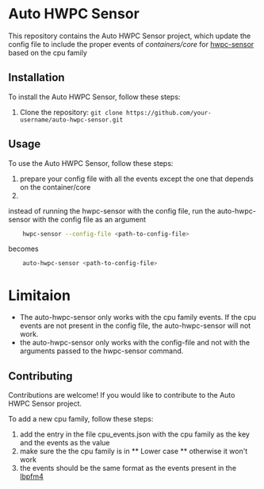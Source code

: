 # Auto HWPC Sensor

This repository contains the Auto HWPC Sensor project, which update the config file to include the proper events of *containers/core* for [hwpc-sensor](https://powerapi.org/reference/sensors/hwpc-sensor/) based on the cpu family 


## Installation

To install the Auto HWPC Sensor, follow these steps:

1. Clone the repository: `git clone https://github.com/your-username/auto-hwpc-sensor.git`


## Usage

To use the Auto HWPC Sensor, follow these steps:
1. prepare your config file with all the events except the one that depends on the container/core
2. 
 instead of running the hwpc-sensor with the config file, run the auto-hwpc-sensor with the config file as an argument

```bash
    hwpc-sensor --config-file <path-to-config-file>
```
becomes 

```bash
    auto-hwpc-sensor <path-to-config-file>
```

# Limitaion 
- The auto-hwpc-sensor only works with the cpu family events. If the cpu events are not present in the config file, the auto-hwpc-sensor will not work.
- the auto-hwpc-sensor only works with the config-file and not with the arguments passed to the hwpc-sensor command.

## Contributing

Contributions are welcome! If you would like to contribute to the Auto HWPC Sensor project. 

To add a new cpu family, follow these steps:

1. add the entry in the file cpu_events.json with the cpu family as the key and the events as the value
2. make sure the the cpu family is in ** Lower case ** otherwise it won't work 
3. the events should be the same format as the events present in the [lbpfm4](https://github.com/gfieni/libpfm4)


